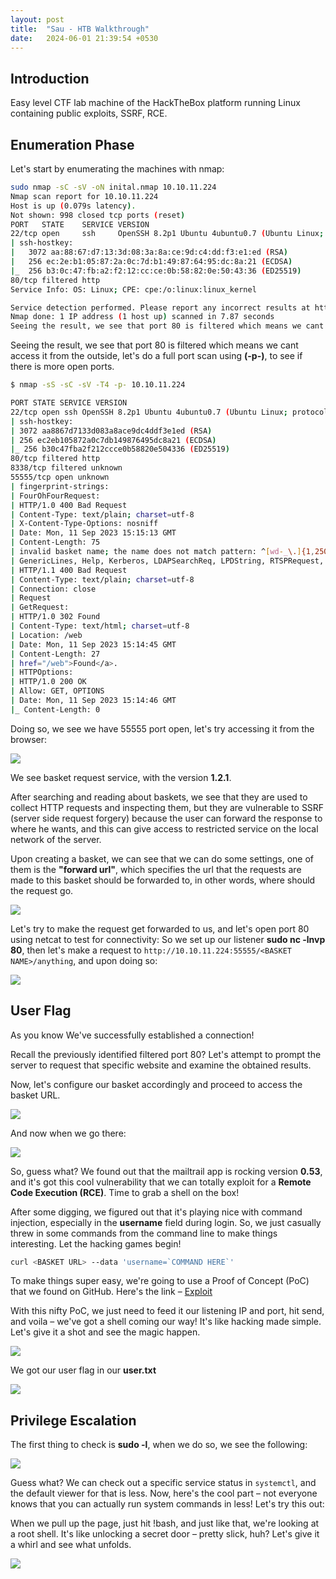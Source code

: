 ```yaml
---
layout: post
title:  "Sau - HTB Walkthrough"
date:   2024-06-01 21:39:54 +0530
---
```


## Introduction 

Easy level CTF lab machine of the HackTheBox platform running Linux containing public exploits, SSRF, RCE.

## Enumeration Phase

Let's start by enumerating the machines with nmap:

```sh
sudo nmap -sC -sV -oN inital.nmap 10.10.11.224
Nmap scan report for 10.10.11.224
Host is up (0.079s latency).
Not shown: 998 closed tcp ports (reset)
PORT   STATE    SERVICE VERSION
22/tcp open     ssh     OpenSSH 8.2p1 Ubuntu 4ubuntu0.7 (Ubuntu Linux; protocol 2.0)
| ssh-hostkey: 
|   3072 aa:88:67:d7:13:3d:08:3a:8a:ce:9d:c4:dd:f3:e1:ed (RSA)
|   256 ec:2e:b1:05:87:2a:0c:7d:b1:49:87:64:95:dc:8a:21 (ECDSA)
|_  256 b3:0c:47:fb:a2:f2:12:cc:ce:0b:58:82:0e:50:43:36 (ED25519)
80/tcp filtered http
Service Info: OS: Linux; CPE: cpe:/o:linux:linux_kernel

Service detection performed. Please report any incorrect results at https://nmap.org/submit/ .
Nmap done: 1 IP address (1 host up) scanned in 7.87 seconds
Seeing the result, we see that port 80 is filtered which means we cant access it from the outside, let's do a full port scan using (-p-), to see if there is more open ports.
```

Seeing the result, we see that port 80 is filtered which means we cant access it from the outside, let's do a full port scan using **(-p-)**, to see if there is more open ports.

```sh
$ nmap -sS -sC -sV -T4 -p- 10.10.11.224

PORT STATE SERVICE VERSION
22/tcp open ssh OpenSSH 8.2p1 Ubuntu 4ubuntu0.7 (Ubuntu Linux; protocol 2.0)
| ssh-hostkey:
| 3072 aa8867d7133d083a8ace9dc4ddf3e1ed (RSA)
| 256 ec2eb105872a0c7db149876495dc8a21 (ECDSA)
|_ 256 b30c47fba2f212ccce0b58820e504336 (ED25519)
80/tcp filtered http
8338/tcp filtered unknown
55555/tcp open unknown
| fingerprint-strings:
| FourOhFourRequest:
| HTTP/1.0 400 Bad Request
| Content-Type: text/plain; charset=utf-8
| X-Content-Type-Options: nosniff
| Date: Mon, 11 Sep 2023 15:15:13 GMT
| Content-Length: 75
| invalid basket name; the name does not match pattern: ^[wd-_\.]{1,250}$
| GenericLines, Help, Kerberos, LDAPSearchReq, LPDString, RTSPRequest, SSLSessionReq, TLSSessionReq, TerminalServerCookie:
| HTTP/1.1 400 Bad Request
| Content-Type: text/plain; charset=utf-8
| Connection: close
| Request
| GetRequest:
| HTTP/1.0 302 Found
| Content-Type: text/html; charset=utf-8
| Location: /web
| Date: Mon, 11 Sep 2023 15:14:45 GMT
| Content-Length: 27
| href="/web">Found</a>.
| HTTPOptions:
| HTTP/1.0 200 OK
| Allow: GET, OPTIONS
| Date: Mon, 11 Sep 2023 15:14:46 GMT
|_ Content-Length: 0
```

Doing so, we see we have 55555 port open, let's try accessing it from the browser:


![](/assets/images/sau-1.png)


We see basket request service, with the version **1.2.1**.

After searching and reading about baskets, we see that they are used to collect HTTP requests and inspecting them, but they are vulnerable to SSRF (server side request forgery) because the user can forward the response to where he wants, and this can give access to restricted service on the local network of the server.

Upon creating a basket, we can see that we can do some settings, one of them is the **"forward url"**, which specifies the url that the requests are made to this basket should be forwarded to, in other words, where should the request go.

![](/assets/images/sau-2.png)


Let's try to make the request get forwarded to us, and let's open port 80 using netcat to test for connectivity: So we set up our listener **sudo nc -lnvp 80**, then let's make a request to `http://10.10.11.224:55555/<BASKET NAME>/anything`, and upon doing so:

![](/assets/images/sau-3.png)


## User Flag

As you know We've successfully established a connection!

Recall the previously identified filtered port 80? Let's attempt to prompt the server to request that specific website and examine the obtained results.

Now, let's configure our basket accordingly and proceed to access the basket URL.


![](/assets/images/sau-4.png)


And now when we go there:


![](/assets/images/sau-5.png)


So, guess what? We found out that the mailtrail app is rocking version **0.53**, and it's got this cool vulnerability that we can totally exploit for a **Remote Code Execution (RCE)**. Time to grab a shell on the box!

After some digging, we figured out that it's playing nice with command injection, especially in the **username** field during login. So, we just casually threw in some commands from the command line to make things interesting. Let the hacking games begin!

```sh
curl <BASKET URL> --data 'username=`COMMAND HERE`'
```

To make things super easy, we're going to use a Proof of Concept (PoC) that we found on GitHub. Here's the link – [Exploit](https://github.com/DcardosoGH/Maltrail-0.53-RCE-/blob/main/exploit.py)

With this nifty PoC, we just need to feed it our listening IP and port, hit send, and voila – we've got a shell coming our way! It's like hacking made simple. Let's give it a shot and see the magic happen.



![](/assets/images/sau-6.png)


We got our user flag in our **user.txt**


![](/assets/images/sau-7.png)


## Privilege Escalation

The first thing to check is **sudo -l**, when we do so, we see the following:


![](/assets/images/sau-8.png)


Guess what? We can check out a specific service status in `systemctl`, and the default viewer for that is less. Now, here's the cool part – not everyone knows that you can actually run system commands in less! Let's try this out:

When we pull up the page, just hit !bash, and just like that, we're looking at a root shell. It's like unlocking a secret door – pretty slick, huh? Let's give it a whirl and see what unfolds.


![](/assets/images/sau-9.png)
